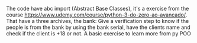 The code have abc import (Abstract Base Classes), it's a exercise from the course https://www.udemy.com/course/python-3-do-zero-ao-avancado/. That have a three archives, the bank: Give a verification step to know if the people is from the bank by using the bank serial, have the clients name and check if the client is +18 or not. A basic exercise to learn more from py POO
